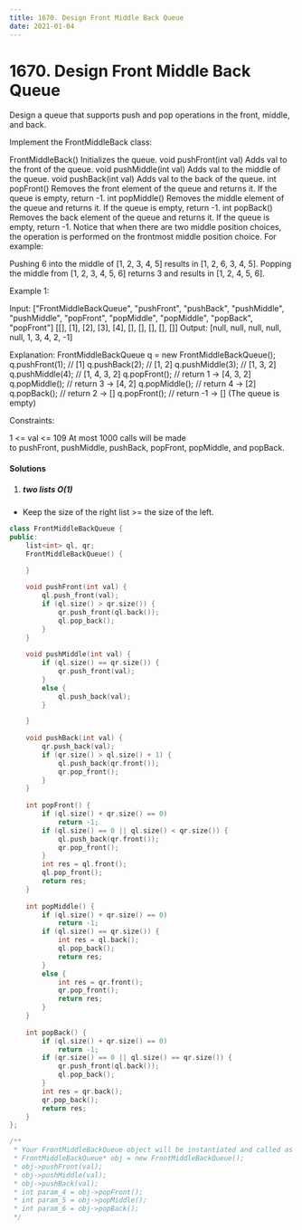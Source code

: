 ```yaml
---
title: 1670. Design Front Middle Back Queue
date: 2021-01-04
---
```

# 1670. Design Front Middle Back Queue
Design a queue that supports push and pop operations in the front, middle, and back.

Implement the FrontMiddleBack class:

FrontMiddleBack() Initializes the queue.
void pushFront(int val) Adds val to the front of the queue.
void pushMiddle(int val) Adds val to the middle of the queue.
void pushBack(int val) Adds val to the back of the queue.
int popFront() Removes the front element of the queue and returns it. If the queue is empty, return -1.
int popMiddle() Removes the middle element of the queue and returns it. If the queue is empty, return -1.
int popBack() Removes the back element of the queue and returns it. If the queue is empty, return -1.
Notice that when there are two middle position choices, the operation is performed on the frontmost middle position choice. For example:

Pushing 6 into the middle of [1, 2, 3, 4, 5] results in [1, 2, 6, 3, 4, 5].
Popping the middle from [1, 2, 3, 4, 5, 6] returns 3 and results in [1, 2, 4, 5, 6].
 

Example 1:

Input:
["FrontMiddleBackQueue", "pushFront", "pushBack", "pushMiddle", "pushMiddle", "popFront", "popMiddle", "popMiddle", "popBack", "popFront"]
[[], [1], [2], [3], [4], [], [], [], [], []]
Output:
[null, null, null, null, null, 1, 3, 4, 2, -1]

Explanation:
FrontMiddleBackQueue q = new FrontMiddleBackQueue();
q.pushFront(1);   // [1]
q.pushBack(2);    // [1, 2]
q.pushMiddle(3);  // [1, 3, 2]
q.pushMiddle(4);  // [1, 4, 3, 2]
q.popFront();     // return 1 -> [4, 3, 2]
q.popMiddle();    // return 3 -> [4, 2]
q.popMiddle();    // return 4 -> [2]
q.popBack();      // return 2 -> []
q.popFront();     // return -1 -> [] (The queue is empty)
 

Constraints:

1 <= val <= 109
At most 1000 calls will be made to pushFront, pushMiddle, pushBack, popFront, popMiddle, and popBack.


#### Solutions

1. ##### two lists O(1)

- Keep the size of the right list >= the size of the left.

```cpp
class FrontMiddleBackQueue {
public:
    list<int> ql, qr;
    FrontMiddleBackQueue() {

    }
    
    void pushFront(int val) {
        ql.push_front(val);
        if (ql.size() > qr.size()) {
            qr.push_front(ql.back());
            ql.pop_back();
        }
    }
    
    void pushMiddle(int val) {
        if (ql.size() == qr.size()) {
            qr.push_front(val);
        }
        else {
            ql.push_back(val);
        }

    }
    
    void pushBack(int val) {
        qr.push_back(val);
        if (qr.size() > ql.size() + 1) {
            ql.push_back(qr.front());
            qr.pop_front();
        }
    }
    
    int popFront() {
        if (ql.size() + qr.size() == 0)
            return -1;
        if (ql.size() == 0 || ql.size() < qr.size()) {
            ql.push_back(qr.front());
            qr.pop_front();
        }
        int res = ql.front();
        ql.pop_front();
        return res;
    }
    
    int popMiddle() {
        if (ql.size() + qr.size() == 0)
            return -1;
        if (ql.size() == qr.size()) {
            int res = ql.back();
            ql.pop_back();
            return res;
        }
        else {
            int res = qr.front();
            qr.pop_front();
            return res;
        }
    }
    
    int popBack() {
        if (ql.size() + qr.size() == 0)
            return -1;
        if (qr.size() == 0 || ql.size() == qr.size()) {
            qr.push_front(ql.back());
            ql.pop_back();
        }
        int res = qr.back();
        qr.pop_back();
        return res;
    }
};

/**
 * Your FrontMiddleBackQueue object will be instantiated and called as such:
 * FrontMiddleBackQueue* obj = new FrontMiddleBackQueue();
 * obj->pushFront(val);
 * obj->pushMiddle(val);
 * obj->pushBack(val);
 * int param_4 = obj->popFront();
 * int param_5 = obj->popMiddle();
 * int param_6 = obj->popBack();
 */

```